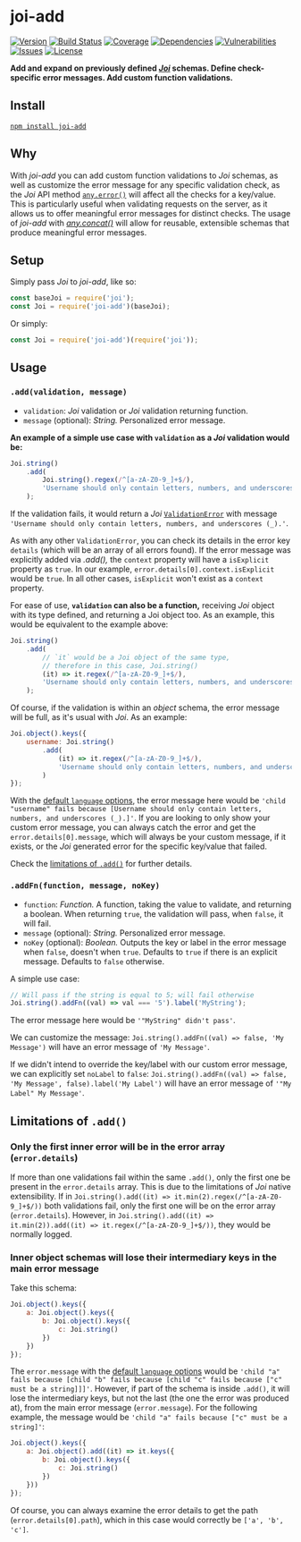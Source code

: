 # joi-add

[![Version](https://img.shields.io/github/package-json/v/rafamel/joi-add.svg)](https://github.com/rafamel/joi-add)
[![Build Status](https://travis-ci.org/rafamel/joi-add.svg)](https://travis-ci.org/rafamel/joi-add)
[![Coverage](https://img.shields.io/coveralls/rafamel/joi-add.svg)](https://coveralls.io/github/rafamel/joi-add)
[![Dependencies](https://david-dm.org/rafamel/joi-add/status.svg)](https://david-dm.org/rafamel/joi-add)
[![Vulnerabilities](https://snyk.io/test/npm/joi-add/badge.svg)](https://snyk.io/test/npm/joi-add)
[![Issues](https://img.shields.io/github/issues/rafamel/joi-add.svg)](https://github.com/rafamel/joi-add/issues)
[![License](https://img.shields.io/github/license/rafamel/joi-add.svg)](https://github.com/rafamel/joi-add/blob/master/LICENSE)

**Add and expand on previously defined [*Joi*](https://github.com/hapijs/joi/) schemas. Define check-specific error messages. Add custom function validations.**

## Install

[`npm install joi-add`](https://www.npmjs.com/package/joi-add)

## Why

With *joi-add* you can add custom function validations to *Joi* schemas, as well as customize the error message for any specific validation check, as the *Joi* API method [`any.error()`](https://github.com/hapijs/joi/blob/master/API.md#anyerrorerr) will affect all the checks for a key/value. This is particularly useful when validating requests on the server, as it allows us to offer meaningful error messages for distinct checks. The usage of *joi-add* with [*any.concat()*](https://github.com/hapijs/joi/blob/master/API.md#anyconcatschema) will allow for reusable, extensible schemas that produce meaningful error messages.

## Setup

Simply pass *Joi* to *joi-add*, like so:

```javascript
const baseJoi = require('joi');
const Joi = require('joi-add')(baseJoi);
```

Or simply:

```javascript
const Joi = require('joi-add')(require('joi'));
```

## Usage

### `.add(validation, message)`

- `validation`: *Joi* validation or *Joi* validation returning function.
- `message` (optional): *String.* Personalized error message.

**An example of a simple use case with `validation` as a *Joi* validation would be:**

```javascript
Joi.string()
    .add(
        Joi.string().regex(/^[a-zA-Z0-9_]+$/),
        'Username should only contain letters, numbers, and underscores (_).'
    );
```

If the validation fails, it would return a *Joi* [`ValidationError`](https://github.com/hapijs/joi/blob/master/API.md#errors) with message `'Username should only contain letters, numbers, and underscores (_).'`.

As with any other `ValidationError`, you can check its details in the error key `details` (which will be an array of all errors found). If the error message was explicitly added via *.add(),* the `context` property will have a `isExplicit` property as `true`. In our example, `error.details[0].context.isExplicit` would be `true`. In all other cases, `isExplicit` won't exist as a `context` property.

For ease of use, **`validation` can also be a function,** receiving *Joi* object with its type defined, and returning a Joi object too. As an example, this would be equivalent to the example above:

```javascript
Joi.string()
    .add(
        // `it` would be a Joi object of the same type,
        // therefore in this case, Joi.string()
        (it) => it.regex(/^[a-zA-Z0-9_]+$/),
        'Username should only contain letters, numbers, and underscores (_).'
    );
```

Of course, if the validation is within an *object* schema, the error message will be full, as it's usual with *Joi*. As an example:

```javascript
Joi.object().keys({
    username: Joi.string()
        .add(
            (it) => it.regex(/^[a-zA-Z0-9_]+$/),
            'Username should only contain letters, numbers, and underscores (_).'
        )
});
```

With the [default `language` options](https://github.com/hapijs/joi/blob/master/API.md#validatevalue-schema-options-callback), the error message here would be `'child "username" fails because [Username should only contain letters, numbers, and underscores (_).]'`. If you are looking to only show your custom error message, you can always catch the error and get the `error.details[0].message`, which will always be your custom message, if it exists, or the *Joi* generated error for the specific key/value that failed.

Check the [limitations of `.add()`](#limitations-of-add) for further details.

### `.addFn(function, message, noKey)`

- `function`: *Function.* A function, taking the value to validate, and returning a boolean. When returning `true`, the validation will pass, when `false`, it will fail.
- `message` (optional): *String.* Personalized error message.
- `noKey` (optional): *Boolean.* Outputs the key or label in the error message when `false`, doesn't when `true`. Defaults to `true` if there is an explicit message. Defaults to `false` otherwise.

A simple use case:

```javascript
// Will pass if the string is equal to 5; will fail otherwise
Joi.string().addFn((val) => val === '5').label('MyString');
```

The error message here would be `'"MyString" didn't pass'`.

We can customize the message: `Joi.string().addFn((val) => false, 'My Message')` will have an error message of `'My Message'`.

If we didn't intend to override the key/label with our custom error message, we can explicitly set `noLabel` to `false`: `Joi.string().addFn((val) => false, 'My Message', false).label('My Label')` will have an error message of `'"My Label" My Message'`.

## Limitations of `.add()`

### Only the first inner error will be in the error array (`error.details`)

If more than one validations fail within the same `.add()`, only the first one be present in the `error.details` array. This is due to the limitations of *Joi* native extensibility. If in `Joi.string().add((it) => it.min(2).regex(/^[a-zA-Z0-9_]+$/))` both validations fail, only the first one will be on the error array (`error.details`). However, in `Joi.string().add((it) => it.min(2)).add((it) => it.regex(/^[a-zA-Z0-9_]+$/))`, they would be normally logged.

### Inner object schemas will lose their intermediary keys in the main error message

Take this schema:

```javascript
Joi.object().keys({
    a: Joi.object().keys({
        b: Joi.object().keys({
            c: Joi.string()
        })
    })
});
```

The `error.message` with the [default `language` options](https://github.com/hapijs/joi/blob/master/API.md#validatevalue-schema-options-callback) would be `'child "a" fails because [child "b" fails because [child "c" fails because ["c" must be a string]]]'`. However, if part of the schema is inside `.add()`, it will lose the intermediary keys, but not the last (the one the error was produced at), from the main error message (`error.message`). For the following example, the message would be `'child "a" fails because ["c" must be a string]'`:

```javascript
Joi.object().keys({
    a: Joi.object().add((it) => it.keys({
        b: Joi.object().keys({
            c: Joi.string()
        })
    }))
});
```

Of course, you can always examine the error details to get the path (`error.details[0].path`), which in this case would correctly be `['a', 'b', 'c']`.
